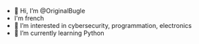 - 👋 Hi, I’m @OriginalBugle
- I'm french
- 👀 I’m interested in cybersecurity, programmation, electronics
- 🌱 I’m currently learning Python


<!---
OriginalBugle/OriginalBugle is a ✨ special ✨ repository because its `README.md` (this file) appears on your GitHub profile.
You can click the Preview link to take a look at your changes.
--->
